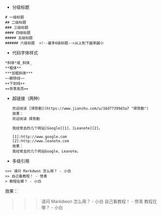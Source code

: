 * 分级标题

~~~
# 一级标题
## 二级标题
### 三级标题
#### 四级标题
##### 五级标题
###### 六级标题  <!--最多6级标题-->从上到下越来越小
~~~

* 代码字体样式

~~~
*斜体*或_斜体_
**粗体**
***加粗斜体***
~~删除线~~
++下划线++
==背景高亮== 
~~~

* 超链接（两种）

  ~~~
  欢迎阅读 [择势勤](https://www.jianshu.com/u/16d77399d3a7 "择势勤")
  效果：
  欢迎阅读 择势勤
  ~~~

  ~~~
  我经常去的几个网站[Google][1]、[Leanote][2]。
  
  [1]:http://www.google.com 
  [2]:http://www.leanote.com
  效果：
  我经常去的几个网站Google、Leanote。
  ~~~

* 多级引用

~~~
>>> 请问 Markdwon 怎么用？ - 小白
>> 自己看教程！ - 愤青
> 教程在哪？ - 小白
~~~

效果：
>>> 请问 Markdwon 怎么用？ - 小白
>>> 自己看教程！ - 愤青
>>> 教程在哪？ - 小白